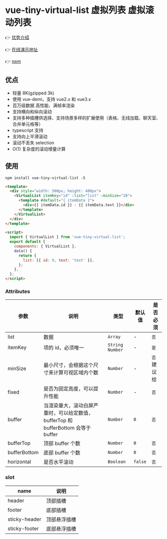 # vue-tiny-virtual-list 虚拟列表 虚拟滚动列表

👉 <a href="https://d8diegi800.feishu.cn/wiki/MX2Vwn1RWiwUsokjhshcr6sVnNb?from=from_copylink" target="_blank">优势介绍</a>

👉 <a href="https://keno-lee.github.io/vue-tiny-virtual-list/" target="_blank">在线演示地址</a>

👉 <a href="https://www.npmjs.com/package/vue-tiny-virtual-list" target="_blank">npm</a>

## 优点

- 轻量 8K(gzipped 3k)
- 使用 vue-demi，支持 vue2.x 和 vue3.x
- 百万级数据 高性能、满帧率渲染
- 支持横向和纵向滚动
- 支持多种插槽供选择、支持场景多样的扩展使用（表格、无线加载、聊天室、合并单元格等）
- typescript 支持
- 支持向上平滑滚动
- 滚动不丢失 selection
- O(1) 复杂度的滚动增量计算

## 使用

```shell
npm install vue-tiny-virtual-list -S
```

```html
<template>
  <div style="width: 500px; height: 400px">
    <VirtualList itemKey="id" :list="list" :minSize="20">
      <template #default="{ itemData }">
        <div>{{ itemData.id }} - {{ itemData.text }}</div>
      </template>
    </VirtualList>
  </div>
</template>

<script>
  import { VirtualList } from 'vue-tiny-virtual-list';
  export default {
    components: { VirtualList },
    data() {
      return {
        list: [{ id: 0, text: 'text' }],
      };
    },
  };
</script>
```

### Attributes

| 参数         | 说明                                                                              | 类型             | 默认值  | 是否必须    |
| ------------ | --------------------------------------------------------------------------------- | ---------------- | ------- | ----------- |
| list         | 数据                                                                              | `Array`          | -       | `否`        |
| itemKey      | 项的 id，必须唯一                                                                 | `String  Number` | -       | `是`        |
| minSize      | 最小尺寸，会根据这个尺寸来计算可视区域内个数                                      | `Number`         | -       | `否` 建议给 |
| fixed        | 是否为固定高度，可以提升性能                                                      | `Number`         | -       | `否`        |
| buffer       | 当渲染量大，滚动白屏严重时，可以给定数值，bufferTop 和 bufferBottom 会等于 buffer | `Number`         | `0`     | `否`        |
| bufferTop    | 顶部 buffer 个数                                                                  | `Number`         | `0`     | `否`        |
| bufferBottom | 底部 buffer 个数                                                                  | `Number`         | `0`     | `否`        |
| horizontal   | 是否水平滚动                                                                      | `Boolean`        | `false` | `否`        |

### slot

| name          | 说明         |
| ------------- | ------------ |
| header        | 顶部插槽     |
| footer        | 底部插槽     |
| sticky-header | 顶部悬浮插槽 |
| sticky-footer | 底部悬浮插槽 |
